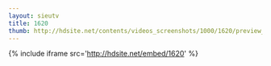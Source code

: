 ```yaml
---
layout: sieutv
title: 1620
thumb: http://hdsite.net/contents/videos_screenshots/1000/1620/preview_360p.mp4.jpg
---
```

{% include iframe src='http://hdsite.net/embed/1620' %}
 
